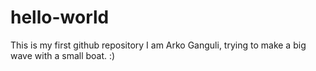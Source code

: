 # hello-world
This is my first github repository
I am Arko Ganguli, trying to make a big wave with a small boat. :)
